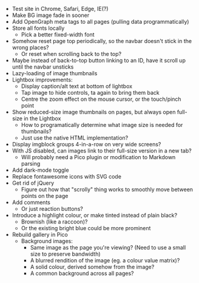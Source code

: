 * Test site in Chrome, Safari, Edge, IE(?)
* Make BG image fade in sooner
* Add OpenGraph meta tags to all pages (pulling data programmatically)
* Store all fonts locally
	* Pick a better fixed-width font
* Somehow reset page top periodically, so the navbar doesn't stick in the wrong places?
	* Or reset when scrolling back to the top?
* Maybe instead of back-to-top button linking to an ID, have it scroll up until the navbar unsticks
* Lazy-loading of image thumbnails
* Lightbox improvements:
	* Display caption/alt text at bottom of lightbox
	* Tap image to hide controls, ta again to bring them back
	* Centre the zoom effect on the mouse cursor, or the touch/pinch point
* Show reduced-size image thumbnails on pages, but always open full-size in the Lightbox
	* How to programatically determine what image size is needed for thumbnails?
	* Just use the native HTML implementation?
* Display imgblock groups 4-in-a-row on very wide screens?
* With JS disabled, can images link to their full-size version in a new tab?
	* Will probably need a Pico plugin or modification to Markdown parsing
* Add dark-mode toggle
* Replace fontawesome icons with SVG code
* Get rid of jQuery
	* Figure out how that "scrolly" thing works to smoothly move between points on the page
* Add comments
	* Or just reaction buttons?
* Introduce a highlight colour, or make tinted instead of plain black?
	* Brownish (like a raccoon)?
	* Or the existing bright blue could be more prominent
* Rebuild gallery in Pico
	* Background images:
		* Same image as the page you're viewing? (Need to use a small size to preserve bandwidth)
		* A blurred rendition of the image (eg. a colour value matrix)?
		* A solid colour, derived somehow from the image?
		* A common background across all pages?
